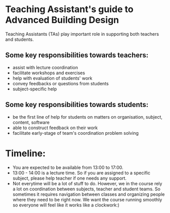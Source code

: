 # Teaching Assistant's guide to Advanced Building Design

Teaching Assistants (TAs) play important role in supporting both teachers and students.

## Some key responsibilities towards teachers:
* assist with lecture coordination
* facilitate workshops and exercises
* help with evaluation of students' work
* convey feedbacks or questions from students
* subject-specific help

## Some key responsibilities towards students:
* be the first line of help for students on matters on organisation, subject, content, software
* able to construct feedback on their work
* facilitate early-stage of team's coordination problem solving

# Timeline:
* You are expected to be available from 13:00 to 17:00.
* 13:00 - 14:00 is a lecture time. So if you are assigned to a specific subject, please help teacher if one needs any support.
* Not everytime will be a lot of stuff to do. However, we in the course rely a lot on coordination between subjects, teacher and student teams. So sometimes it requires navigation between classes and organizing people where they need to be right now. We want the course running smoothly so everyone will feel like it works like a clockwork:)
